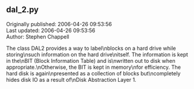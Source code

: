 ## dal_2.py  
Originally published: 2006-04-26 09:53:56  
Last updated: 2006-04-26 09:53:56  
Author: Stephen Chappell  
  
The class DAL2 provides a way to label\nblocks on a hard drive while storing\nsuch information on the hard drive\nitself. The information is kept in the\nBIT (Block Information Table) and is\nwritten out to disk when appropriate.\nOtherwise, the BIT is kept in memory\nfor efficiency. The hard disk is again\npresented as a collection of blocks but\ncompletely hides disk IO as a result of\nDisk Abstraction Layer 1.